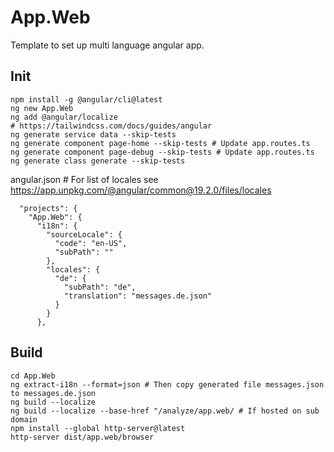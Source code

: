 # App.Web
Template to set up multi language angular app.

## Init
```
npm install -g @angular/cli@latest
ng new App.Web
ng add @angular/localize
# https://tailwindcss.com/docs/guides/angular
ng generate service data --skip-tests
ng generate component page-home --skip-tests # Update app.routes.ts
ng generate component page-debug --skip-tests # Update app.routes.ts
ng generate class generate --skip-tests
```

angular.json # For list of locales see https://app.unpkg.com/@angular/common@19.2.0/files/locales
```
  "projects": {
    "App.Web": {
      "i18n": {
        "sourceLocale": {
          "code": "en-US",
          "subPath": ""
        },
        "locales": {
          "de": {
            "subPath": "de",
            "translation": "messages.de.json"
          }
        }
      },
```

## Build

```
cd App.Web
ng extract-i18n --format=json # Then copy generated file messages.json to messages.de.json
ng build --localize
ng build --localize --base-href "/analyze/app.web/ # If hosted on sub domain
npm install --global http-server@latest
http-server dist/app.web/browser
```
